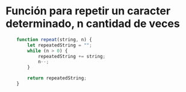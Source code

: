 # Función para repetir un caracter determinado, n cantidad de veces

```js
    function repeat(string, n) {
        let repeatedString = "";
        while (n > 0) {        
            repeatedString += string;
            n--;
        }

        return repeatedString;
    }
```
